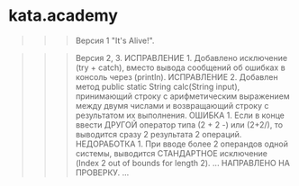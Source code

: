 # kata.academy
>>> Версия 1
"It's Alive!".

>>> Версия 2, 3.
ИСПРАВЛЕНИЕ 1.
Добавлено исключение (try + catch), вместо вывода сообщений об ошибках в консоль через (println).
ИСПРАВЛЕНИЕ 2.
Добавлен метод public static String calc(String input), принимающий строку с арифметическим выражением между двумя числами и возвращающий строку с результатом их выполнения.
ОШИБКА 1. Если в конце ввести ДРУГОЙ оператор типа (2 + 2 -) или (2+2/), то выводится сразу 2 результата 2 операций.
НЕДОРАБОТКА 1. При вводе более 2 операндов одной системы, выводится СТАНДАРТНОЕ исключение (Index 2 out of bounds for length 2).
... НАПРАВЛЕНО НА ПРОВЕРКУ. ...
